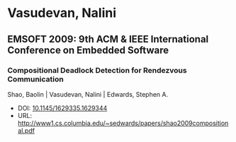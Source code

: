 # Vasudevan, Nalini

## EMSOFT 2009: 9th ACM & IEEE International Conference on Embedded Software

### Compositional Deadlock Detection for Rendezvous Communication
Shao, Baolin | Vasudevan, Nalini | Edwards, Stephen A.
* DOI: [10.1145/1629335.1629344](https://doi.org/10.1145/1629335.1629344)
* URL: <http://www1.cs.columbia.edu/~sedwards/papers/shao2009compositional.pdf>

